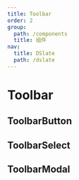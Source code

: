 ```yaml
---
title: Toolbar
order: 2
group:
  path: /components
  title: 组件
nav:
  title: DSlate
  path: /dslate
---
```


# Toolbar

## ToolbarButton

## ToolbarSelect

## ToolbarModal
